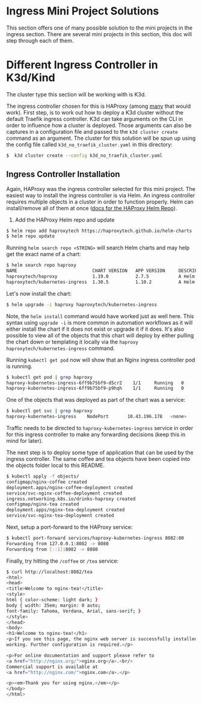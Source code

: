 # Ingress Mini Project Solutions

This section offers one of many possible solution to the mini projects in the ingress section.  There are several mini projects in this section, this doc will step through each of them.

# Different Ingress Controller in K3d/Kind

The cluster type this section will be working with is K3d.

The ingress controller chosen for this is HAProxy (among [many](https://kubernetes.io/docs/concepts/services-networking/ingress-controllers/) that would work).  First step, is to work out how to deploy a K3d cluster without the default Traefik ingress controller.  K3d can take arguments on the CLI in order to influence how a cluster is deployed.  Those arguments can also be captures in a configuration file and passed to the `k3d cluster create` command as an argument.  The cluster for this solution will be spun up using the config file called `k3d_no_traefik_cluster.yaml` in this directory:

```bash
$  k3d cluster create --config k3d_no_traefik_cluster.yaml 
```

## Ingress Controller Installation

Again, HAProxy was the ingress controller selected for this mini project.  The easiest way to install the ingress controller is via Helm.  An ingress controller requires multiple objects in a cluster in order to function properly.  Helm can install/remove all of them at once ([docs for the HAProxy Helm Repo](https://haproxy-ingress.github.io/docs/getting-started/)).

1. Add the HAProxy Helm repo and update

```bash 
$ helm repo add haproxytech https://haproxytech.github.io/helm-charts
$ helm repo update
```

Running `helm search repo <STRING>` will search Helm charts and may help get the exact name of a chart:

```bash
$ helm search repo haproxy
NAME                            CHART VERSION   APP VERSION     DESCRIPTION                                       
haproxytech/haproxy             1.19.0          2.7.5           A Helm chart for HAProxy on Kubernetes            
haproxytech/kubernetes-ingress  1.30.5          1.10.2          A Helm chart for HAProxy Kubernetes Ingress Con...
```

Let's now install the chart:

```bash
$ helm upgrade -i haproxy haproxytech/kubernetes-ingress
```

Note, the `helm install` command would have worked just as well here.  This syntax using `upgrade -i` is more common in automation workflows as it will either install the chart if it does not exist or upgrade it if it does.  It's also possible to view all of the objects that this chart will deploy by either pulling the chart down or templating it locally via the `haproxy haproxytech/kubernetes-ingress` command.

Running `kubectl get pod` now will show that an Nginx ingress controller pod is running.

```bash
$ kubectl get pod | grep haproxy
haproxy-kubernetes-ingress-6ff9b75bf9-d5cr2    1/1     Running   0          51m
haproxy-kubernetes-ingress-6ff9b75bf9-p9hqh    1/1     Running   0          51m
```

One of the objects that was deployed as part of the chart was a service:

```bash
$ kubectl get svc | grep haproxy
haproxy-kubernetes-ingress    NodePort       10.43.196.178   <none>        80:30645/TCP,443:31655/TCP,1024:32363/TCP   52m
```

Traffic needs to be directed to `haproxy-kubernetes-ingress` service in order for this ingress controller to make any forwarding decisions (keep this in mind for later).

The next step is to deploy some type of application that can be used by the ingress controller.  The same coffee and tea objects have been copied into the objects folder local to this README.

```bash
$ kubectl apply -f objects/
configmap/nginx-coffee created
deployment.apps/nginx-coffee-deployment created
service/svc-nginx-coffee-deployment created
ingress.networking.k8s.io/drinks-haproxy created
configmap/nginx-tea created
deployment.apps/nginx-tea-deployment created
service/svc-nginx-tea-deployment created
```

Next, setup a port-forward to the HAProxy service:

```bash
$ kubectl port-forward services/haproxy-kubernetes-ingress 8082:80
Forwarding from 127.0.0.1:8082 -> 8080
Forwarding from [::1]:8082 -> 8080
```

Finally, try hitting the `/coffee` or `/tea` service:

```bash
$ curl http://localhost:8082/tea
<html>
<head>
<title>Welcome to nginx-tea!</title>
<style>
html { color-scheme: light dark; }
body { width: 35em; margin: 0 auto;
font-family: Tahoma, Verdana, Arial, sans-serif; }
</style>
</head>
<body>
<h1>Welcome to nginx-tea!</h1>
<p>If you see this page, the nginx web server is successfully installed and
working. Further configuration is required.</p>

<p>For online documentation and support please refer to
<a href="http://nginx.org/">nginx.org</a>.<br/>
Commercial support is available at
<a href="http://nginx.com/">nginx.com</a>.</p>

<p><em>Thank you for using nginx.</em></p>
</body>
</html>
```

